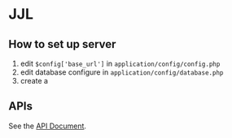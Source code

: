# JJL

## How to set up server

1. edit `$config['base_url']` in `application/config/config.php`
2. edit database configure in `application/config/database.php`
3. create a 

## APIs
See the [API Document](https://github.com/bossonchan/jjl/blob/master/api.md).
